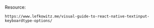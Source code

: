 Resource:
```
https://www.lefkowitz.me/visual-guide-to-react-native-textinput-keyboardtype-options/
```